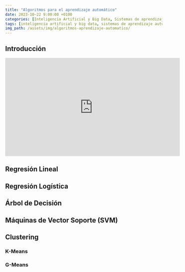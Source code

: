 ```yaml
---
title: "Algoritmos para el aprendizaje automático"
date: 2023-10-22 9:00:00 +0100
categories: [Inteligencia Artificial y Big Data, Sistemas de aprendizaje automático]
tags: [inteligencia artificial y big data, sistemas de aprendizaje automático]
img_path: /assets/img/algoritmos-aprendizaje-automatico/
---
```


## Introducción

<iframe width="560" height="315" src="https://www.youtube.com/embed/xrQ1YH0PnrM?si=0FnJ-LY-pmQ0-XLq" title="YouTube video player" frameborder="0" allow="accelerometer; autoplay; clipboard-write; encrypted-media; gyroscope; picture-in-picture; web-share" allowfullscreen></iframe>

## Regresión Lineal

## Regresión Logística

## Árbol de Decisión

## Máquinas de Vector Soporte (SVM)

## Clustering

### K-Means

### G-Means
